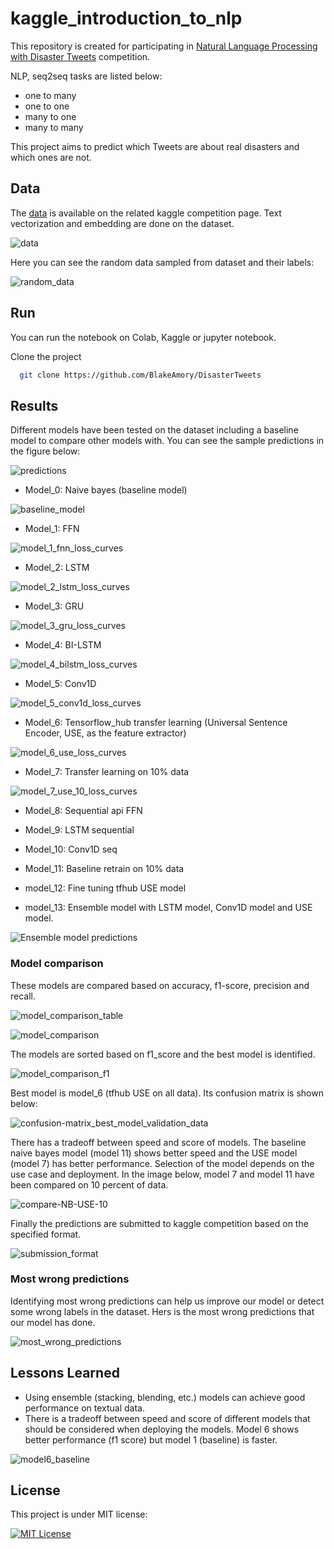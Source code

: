 # kaggle_introduction_to_nlp

This repository is created for participating in [Natural Language Processing with Disaster Tweets](https://www.kaggle.com/competitions/nlp-getting-started) competition.

NLP, seq2seq tasks are listed below:

* one to many
* one to one
* many to one
* many to many

This project aims to predict which Tweets are about real disasters and which ones are not.

## Data

The [data](https://www.kaggle.com/competitions/nlp-getting-started/data) is available on the related kaggle competition page. Text vectorization and embedding are done on the dataset.

![data](images/data.png)

Here you can see the random data sampled from dataset and their labels:

![random_data](images/random_data.png)

## Run

You can run the notebook on Colab, Kaggle or jupyter notebook.

Clone the project

```bash
  git clone https://github.com/BlakeAmory/DisasterTweets
```

## Results

Different models have been tested on the dataset including a baseline model to compare other models with. You can see the sample predictions in the figure below:

![predictions](images/predictions.png)

* Model_0: Naive bayes (baseline model)

![baseline_model](images/baseline_model.png)

* Model_1: FFN

![model_1_fnn_loss_curves](images/model_1_fnn_loss_curves.png)

* Model_2: LSTM

![model_2_lstm_loss_curves](images/model_2_lstm_loss_curves.png)

* Model_3: GRU

![model_3_gru_loss_curves](images/model_3_gru_loss_curves.png)

* Model_4: BI-LSTM

![model_4_bilstm_loss_curves](images/model_4_bilstm_loss_curves.png)

* Model_5: Conv1D

![model_5_conv1d_loss_curves](images/model_5_conv1d_loss_curves.png)

* Model_6: Tensorflow_hub transfer learning (Universal Sentence Encoder, USE, as the feature extractor)

![model_6_use_loss_curves](images/model_6_use_loss_curves.png)

* Model_7: Transfer learning on 10% data

![model_7_use_10_loss_curves](images/model_7_use_10_loss_curves.png)

* Model_8: Sequential api FFN

* Model_9: LSTM sequential

* Model_10: Conv1D seq

* Model_11: Baseline retrain on 10% data

* model_12: Fine tuning tfhub USE model

* model_13: Ensemble model with LSTM model, Conv1D model and USE model.

![Ensemble model predictions](images/ensemble_preds.png)

### Model comparison

These models are compared based on accuracy, f1-score, precision and recall.

![model_comparison_table](images/model_comparison_table.png)

![model_comparison](images/model_comparison.png)

The models are sorted based on f1_score and the best model is identified.

![model_comparison_f1](images/model_comparison_f1.png)

Best model is model_6 (tfhub USE on all data). Its confusion matrix is shown below:

![confusion-matrix_best_model_validation_data](images/confusion-matrix_best_model_validation_data.png)

There has a tradeoff between speed and score of models. The baseline naive bayes model (model 11) shows better speed and the USE model (model 7) has better performance. Selection of the model depends on the use case and deployment. In the image below, model 7 and model 11 have been compared on 10 percent of data.

![compare-NB-USE-10](images/compare-NB-USE-10.png)

Finally the predictions are submitted to kaggle competition based on the specified format.

![submission_format](images/submission_format.png)

### Most wrong predictions

Identifying most wrong predictions can help us improve our model or detect some wrong labels in the dataset. Hers is the most wrong predictions that our model has done.

![most_wrong_predictions](images/most_wrong_predictions.png)

## Lessons Learned

* Using ensemble (stacking, blending, etc.) models can achieve good performance on textual data.
* There is a tradeoff between speed and score of different models that should be considered when deploying the models. Model 6 shows better performance (f1 score) but model 1 (baseline) is faster.

![model6_baseline](images/speed-score-tradeoff-model6_baseline.png)

## License

This project is under MIT license:

[![MIT License](https://img.shields.io/badge/License-MIT-green.svg)](https://choosealicense.com/licenses/mit/)
